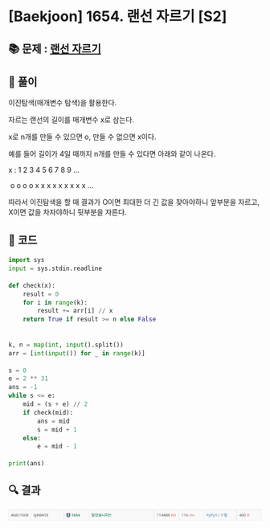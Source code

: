 # [Baekjoon] 1654. 랜선 자르기 [S2]

## 📚 문제 : [랜선 자르기](https://www.acmicpc.net/problem/1654)

## 📖 풀이

이진탐색(매개변수 탐색)을 활용한다.

자르는 랜선의 길이를 매개변수 x로 삼는다.

x로 n개를 만들 수 있으면 o, 만들 수 없으면 x이다.

예를 들어 길이가 4일 때까지 n개를 만들 수 있다면 아래와 같이 나온다.

x : 1 2 3 4 5 6 7 8 9 ...

​     o o o o x x x x x x x x x ...

따라서 이진탐색을 할 때 결과가 O이면 최대한 더 긴 값을 찾아야하니 앞부분을 자르고, X이면 값을 차자야하니 뒷부분을 자른다.

## 📒 코드

```python
import sys
input = sys.stdin.readline

def check(x):
    result = 0
    for i in range(k):
        result += arr[i] // x
    return True if result >= n else False


k, n = map(int, input().split())
arr = [int(input()) for _ in range(k)]

s = 0
e = 2 ** 31
ans = -1
while s <= e:
    mid = (s + e) // 2
    if check(mid):
        ans = mid
        s = mid + 1
    else:
        e = mid - 1

print(ans)
```

## 🔍 결과

![image-20220728220530677](README.assets/image-20220728220530677.png)
